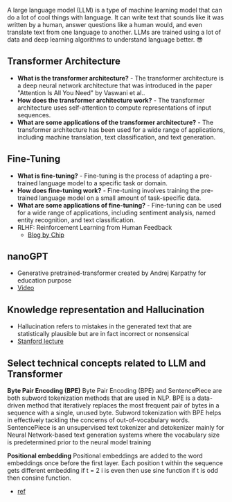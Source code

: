 A large language model (LLM) is a type of machine learning model that can do a lot of cool things with language. It can write text that sounds like it was written by a human, answer questions like a human would, and even translate text from one language to another. LLMs are trained using a lot of data and deep learning algorithms to understand language better. 😎

## Transformer Architecture

- **What is the transformer architecture?** - The transformer architecture is a deep neural network architecture that was introduced in the paper "Attention Is All You Need" by Vaswani et al..
- **How does the transformer architecture work?** - The transformer architecture uses self-attention to compute representations of input sequences.
- **What are some applications of the transformer architecture?** - The transformer architecture has been used for a wide range of applications, including machine translation, text classification, and text generation.

## Fine-Tuning

- **What is fine-tuning?** - Fine-tuning is the process of adapting a pre-trained language model to a specific task or domain.
- **How does fine-tuning work?** - Fine-tuning involves training the pre-trained language model on a small amount of task-specific data.
- **What are some applications of fine-tuning?** - Fine-tuning can be used for a wide range of applications, including sentiment analysis, named entity recognition, and text classification.
- RLHF: Reinforcement Learning from Human Feedback
  - [Blog by Chip](https://huyenchip.com/2023/05/02/rlhf.html)


## nanoGPT
- Generative pretrained-transformer created by Andrej Karpathy for education purpose
- [Video](https://www.youtube.com/watch?v=kCc8FmEb1nY)


## Knowledge representation and Hallucination
- Hallucination refers to mistakes in the generated text that are statistically plausible but are in fact incorrect or nonsensical
- [Stanford lecture](https://www.youtube.com/watch?v=4ynrGLIuPv4)


## Select technical concepts related to LLM and Transformer

**Byte Pair Encoding (BPE)** 
Byte Pair Encoding (BPE) and SentencePiece are both subword tokenization methods that are used in NLP. BPE is a data-driven method that iteratively replaces the most frequent pair of bytes in a sequence with a single, unused byte. Subword tokenization with BPE helps in effectively tackling the concerns of out-of-vocabulary words. SentencePiece is an unsupervised text tokenizer and detokenizer mainly for Neural Network-based text generation systems where the vocabulary size is predetermined prior to the neural model training

**Positional embedding**
Positional embeddings are added to the word embeddings once before the first layer. Each position t within the sequence gets different embedding if t = 2 i is even then use sine function if t is odd then consine function.
- [ref](https://towardsdatascience.com/understanding-positional-encoding-in-transformers-dc6bafc021ab)
